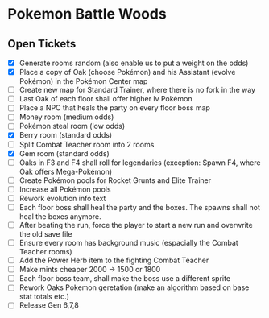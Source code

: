 # Pokemon Battle Woods

## Open Tickets
- [x] Generate rooms random (also enable us to put a weight on the odds)
- [x] Place a copy of Oak (choose Pokémon) and his Assistant (evolve Pokémon) in the Pokémon Center map
- [ ] Create new map for Standard Trainer, where there is no fork in the way
- [ ] Last Oak of each floor shall offer higher lv Pokémon
- [ ] Place a NPC that heals the party on every floor boss map
- [ ] Money room (medium odds)
- [ ] Pokémon steal room (low odds)
- [x] Berry room (standard odds)
- [ ] Split Combat Teacher room into 2 rooms
- [x] Gem room (standard odds)
- [ ] Oaks in F3 and F4 shall roll for legendaries (exception: Spawn F4, where Oak offers Mega-Pokémon)
- [ ] Create Pokémon pools for Rocket Grunts and Elite Trainer
- [ ] Increase all Pokémon pools
- [ ] Rework evolution info text
- [ ] Each floor boss shall heal the party and the boxes. The spawns shall not heal the boxes anymore.
- [ ] After beating the run, force the player to start a new run and overwrite the old save file
- [ ] Ensure every room has background music (espacially the Combat Teacher rooms)
- [ ] Add the Power Herb item to the fighting Combat Teacher
- [ ] Make mints cheaper 2000 -> 1500 or 1800
- [ ] Each floor boss team, shall make the boss use a different sprite
- [ ] Rework Oaks Pokemon geretation (make an algorithm based on base stat totals etc.)
- [ ] Release Gen 6,7,8